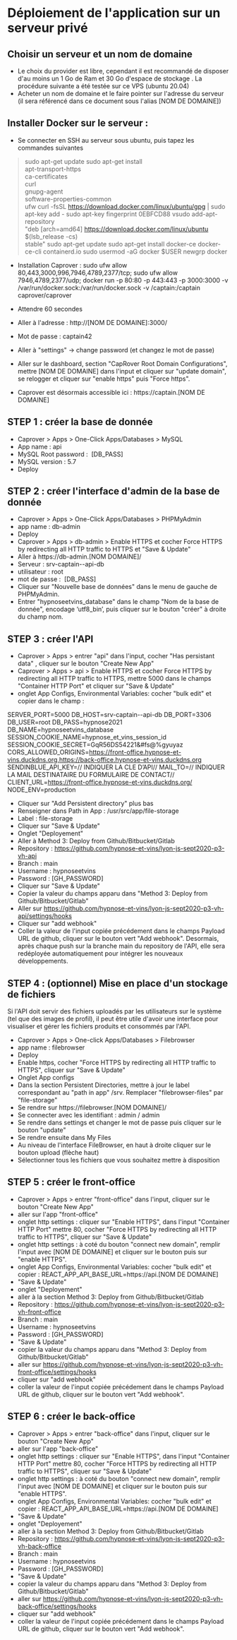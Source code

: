 # Déploiement de l'application sur un serveur privé

## Choisir un serveur et un nom de domaine

- Le choix du provider est libre, cependant il est recommandé de disposer d'au moins un 1 Go de Ram et 30 Go d'espace de stockage . La procédure suivante a été testée sur ce VPS (ubuntu 20.04)
- Acheter un nom de domaine et le faire pointer sur l'adresse du serveur (il sera référencé dans ce document sous l'alias [NOM DE DOMAINE])

## Installer Docker sur le serveur :

- Se connecter en SSH au serveur sous ubuntu, puis tapez les commandes suivantes
> sudo apt-get update
> sudo apt-get install \
>  apt-transport-https \
> ca-certificates \
> curl \
> gnupg-agent \
> software-properties-common \
> ufw
> curl -fsSL https://download.docker.com/linux/ubuntu/gpg | sudo apt-key add -
> sudo apt-key fingerprint 0EBFCD88
> vsudo add-apt-repository \
> "deb [arch=amd64] https://download.docker.com/linux/ubuntu \
> $(lsb_release -cs) \
> stable"
> sudo apt-get update
> sudo apt-get install docker-ce docker-ce-cli containerd.io
> sudo usermod -aG docker $USER
> newgrp docker

- Installation Caprover :
sudo ufw allow 80,443,3000,996,7946,4789,2377/tcp; sudo ufw allow 7946,4789,2377/udp;
docker run -p 80:80 -p 443:443 -p 3000:3000 -v /var/run/docker.sock:/var/run/docker.sock -v /captain:/captain caprover/caprover

- Attendre 60 secondes
- Aller à l'adresse : http://[NOM DE DOMAINE]:3000/
- Mot de passe : captain42
- Aller à "settings" -> change password (et changez le mot de passe)
- Aller sur le dashboard, section "CapRover Root Domain Configurations", mettre [NOM DE DOMAINE] dans l'input et cliquer sur "update domain", se relogger et cliquer sur "enable https" puis "Force https".
- Caprover est désormais accessible ici : https://captain.[NOM DE DOMAINE]

## STEP 1 : créer la base de donnée

- Caprover > Apps > One-Click Apps/Databases > MySQL
- App name : api
- MySQL Root password :  [DB_PASS]
- MySQL version : 5.7
- Deploy

## STEP 2 : créer l'interface d'admin de la base de donnée

- Caprover > Apps > One-Click Apps/Databases > PHPMyAdmin
- app name : db-admin
- Deploy
- Caprover > Apps > db-admin > Enable HTTPS et cocher Force HTTPS by redirecting all HTTP traffic to HTTPS et "Save & Update"
- Aller à https://db-admin.[NOM DOMAINE]/
- Serveur : srv-captain--api-db
- utilisateur : root
- mot de passe :  [DB_PASS]
- Cliquer sur "Nouvelle base de données" dans le menu de gauche de PHPMyAdmin.
- Entrer "hypnoseetvins_database" dans le champ "Nom de la base de donnée", encodage ‘utf8_bin’, puis cliquer sur le bouton "créer" à droite du champ nom.

## STEP 3 : créer l'API

- Caprover > Apps > entrer "api" dans l'input, cocher "Has persistant data" , cliquer sur le bouton "Create New App"
- Caprover > Apps > api > Enable HTTPS et cocher Force HTTPS by redirecting all HTTP traffic to HTTPS, mettre 5000 dans le champs "Container HTTP Port" et cliquer sur "Save & Update"
- onglet App Configs, Environmental Variables: cocher "bulk edit" et copier dans le champ :

SERVER_PORT=5000
DB_HOST=srv-captain--api-db
DB_PORT=3306
DB_USER=root
DB_PASS=hypnose2021
DB_NAME=hypnoseetvins_database
SESSION_COOKIE_NAME=hypnose_et_vins_session_id
SESSION_COOKIE_SECRET=GqR56DS54221&#fs@%gyuyaz
CORS_ALLOWED_ORIGINS=https://front-office.hypnose-et-vins.duckdns.org,https://back-office.hypnose-et-vins.duckdns.org
SENDINBLUE_API_KEY=// INDIQUER LA CLE D’API//
MAIL_TO=// INDIQUER LA MAIL DESTINATAIRE DU FORMULAIRE DE CONTACT//
CLIENT_URL=https://front-office.hypnose-et-vins.duckdns.org/
NODE_ENV=production

- Cliquer sur "Add Persistent directory" plus bas
- Renseigner dans Path in App : /usr/src/app/file-storage
- Label : file-storage
- Cliquer sur "Save & Update"
- Onglet "Deployement"
- Aller à Method 3: Deploy from Github/Bitbucket/Gitlab
- Repository : https://github.com/hypnose-et-vins/lyon-js-sept2020-p3-vh-api
- Branch : main
- Username : hypnoseetvins
- Password : [GH_PASSWORD]
- Cliquer sur "Save & Update"
- Copier la valeur du champs apparu dans "Method 3: Deploy from Github/Bitbucket/Gitlab"
- Aller sur https://github.com/hypnose-et-vins/lyon-js-sept2020-p3-vh-api/settings/hooks
- Cliquer sur "add webhook"
- Coller la valeur de l'input copiée précédement dans le champs Payload URL de github, cliquer sur le bouton vert "Add webhook".
Desormais, après chaque push sur la branche main du repository de l'API, elle sera redéployée automatiquement pour intégrer les nouveaux développements.

## STEP 4 : (optionnel) Mise en place d'un stockage de fichiers

Si l'API doit servir des fichiers uploadés par les utilisateurs sur le système (tel que des images de profil), il peut être utile d'avoir une interface pour visualiser et gérer les fichiers produits et consommés par l'API.

- Caprover > Apps > One-click Apps/Databases > Filebrowser
- app name : filebrowser
- Deploy
- Enable https, cocher "Force HTTPS by redirecting all HTTP traffic to HTTPS", cliquer sur "Save & Update"
- Onglet App configs
- Dans la section Persistent Directories, mettre à jour le label correspondant au "path in app" /srv. Remplacer "filebrowser-files" par "file-storage"
- Se rendre sur https://filebrowser.[NOM DOMAINE]/
- Se connecter avec les identifiant : admin / admin
- Se rendre dans settings et changer le mot de passe puis cliquer sur le bouton "update"
- Se rendre ensuite dans My Files
- Au niveau de l'interface FileBrowser, en haut à droite cliquer sur le bouton upload (flèche haut)
- Sélectionner tous les fichiers que vous souhaitez mettre à disposition

## STEP 5 : créer le front-office

- Caprover > Apps > entrer "front-office" dans l'input, cliquer sur le bouton "Create New App"
- aller sur l'app "front-office"
- onglet http settings : cliquer sur "Enable HTTPS", dans l'input "Container HTTP Port" mettre 80, cocher "Force HTTPS by redirecting all HTTP traffic to HTTPS", cliquer sur "Save & Update"
- onglet http settings : à coté du bouton "connect new domain", remplir l'input avec [NOM DE DOMAINE] et cliquer sur le bouton puis sur "enable HTTPS".
- onglet App Configs, Environmental Variables: cocher "bulk edit" et copier : REACT_APP_API_BASE_URL=https://api.[NOM DE DOMAINE]
- "Save & Update"
- onglet "Deployement"
- aller à la section Method 3: Deploy from Github/Bitbucket/Gitlab
- Repository : https://github.com/hypnose-et-vins/lyon-js-sept2020-p3-vh-front-office
- Branch : main
- Username : hypnoseetvins
- Password : [GH_PASSWORD]
- "Save & Update"
- copier la valeur du champs apparu dans "Method 3: Deploy from Github/Bitbucket/Gitlab"
- aller sur https://github.com/hypnose-et-vins/lyon-js-sept2020-p3-vh-front-office/settings/hooks
- cliquer sur "add webhook"
- coller la valeur de l'input copiée précédement dans le champs Payload URL de github, cliquer sur le bouton vert "Add webhook".

## STEP 6 : créer le back-office

- Caprover > Apps > entrer "back-office" dans l'input, cliquer sur le bouton "Create New App"
- aller sur l'app "back-office"
- onglet http settings : cliquer sur "Enable HTTPS", dans l'input "Container HTTP Port" mettre 80, cocher "Force HTTPS by redirecting all HTTP traffic to HTTPS", cliquer sur "Save & Update"
- onglet http settings : à coté du bouton "connect new domain", remplir l'input avec [NOM DE DOMAINE] et cliquer sur le bouton puis sur "enable HTTPS".
- onglet App Configs, Environmental Variables: cocher "bulk edit" et copier : REACT_APP_API_BASE_URL=https://api.[NOM DE DOMAINE]
- "Save & Update"
- onglet "Deployement"
- aller à la section Method 3: Deploy from Github/Bitbucket/Gitlab
- Repository : https://github.com/hypnose-et-vins/lyon-js-sept2020-p3-vh-back-office
- Branch : main
- Username : hypnoseetvins
- Password : [GH_PASSWORD]
- "Save & Update"
- copier la valeur du champs apparu dans "Method 3: Deploy from Github/Bitbucket/Gitlab"
- aller sur https://github.com/hypnose-et-vins/lyon-js-sept2020-p3-vh-back-office/settings/hooks
- cliquer sur "add webhook"
- coller la valeur de l'input copiée précédement dans le champs Payload URL de github, cliquer sur le bouton vert "Add webhook".
